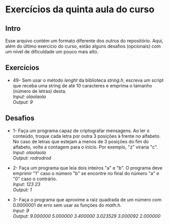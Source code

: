 # Exercícios da quinta aula do curso
## Intro
Esse arquivo contém um formato diferente dos outros do repositório. Aqui, além do último exercício do curso, estão alguns desafios (opcionais) com um nível de dificuldade um pouco mais alto.  

## Exercícios
- 49- Sem usar o método *lenght* da biblioteca *string.h*, escreva um script que receba uma string de até 10 caracteres e emprima o tamanho (número de letras) desta.  
*Input: olaolaola*  
*Output: 9*  

## Desafios
- 1- Faça um programa capaz de criptografar mensagens. Ao ler o conteúdo, troque cada letra por outra 3 posições à frente no alfabeto. No caso de letras que estejam a menos de 3 posições do fim do alfabeto, volte a contagem para o início. Por exemplo, "z" viraria "c".  
*Input: olaolaola*  
*Output: rodrodrod*  
  
- 2- Faça um programa que leia dois inteiros "a" e "b". O programa deve emprimir "1" caso o número "b" se encontre no final do número "a" e "0" caso o contrário.  
*Input: 123 23*  
*Output: 1*  
  
- 3- Faça o programa que aproxime a raiz quadrada de um número com 0.0000001 de erro sem usar as funções do *math.h*.  
*Input: 9*  
*Output: 9.000000
         5.000000
         3.400000
         3.023529
         3.000092
         2.000000*  